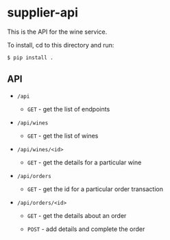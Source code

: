 supplier-api
============

This is the API for the wine service.

To install, cd to this directory and run:

```bash
$ pip install .
```

API
---

- `/api`

    - `GET` - get the list of endpoints

- `/api/wines`

    - `GET` - get the list of wines

- `/api/wines/<id>`

    - `GET` - get the details for a particular wine

- `/api/orders`

    - `GET` - get the id for a particular order transaction

- `/api/orders/<id>`

    - `GET` - get the details about an order

    - `POST` - add details and complete the order
